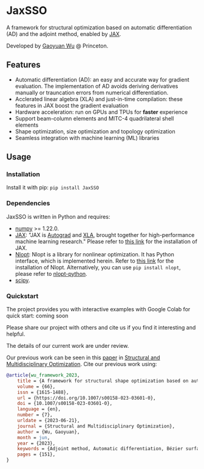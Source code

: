 # JaxSSO
A framework for structural optimization based on automatic differentiation (AD) and the adjoint method, enabled by [JAX](https://github.com/google/jax).

Developed by [Gaoyuan Wu](https://gaoyuanwu.github.io/) @ Princeton.

## Features
* Automatic differentiation (AD): an easy and accurate way for gradient evaluation. The implementation of AD avoids deriving derivatives manually or trauncation errors from numerical differentiation.
* Acclerated linear algebra (XLA) and just-in-time compilation: these features in JAX boost the gradient evaluation
* Hardware acceleration: run on GPUs and TPUs for **faster** experience
* Support beam-column elements and MITC-4 quadrilateral shell elements
* Shape optimization, size optimization and topology optimization
* Seamless integration with machine learning (ML) libraries

## Usage

### Installation
Install it with pip: `pip install JaxSSO`

### Dependencies
JaxSSO is written in Python and requires:
* [numpy](https://numpy.org/doc/stable/index.html) >= 1.22.0.
* [JAX](https://jax.readthedocs.io/en/latest/index.html): "JAX is [Autograd](https://github.com/hips/autograd) and [XLA](https://www.tensorflow.org/xla), brought together for high-performance machine learning research." Please refer to [this link](https://github.com/google/jax#installation) for the installation of JAX.
* [Nlopt](https://nlopt.readthedocs.io/en/latest/): Nlopt is a library for nonlinear optimization. It has Python interface, which is implemented herein. Refer to [this link](https://nlopt.readthedocs.io/en/latest/NLopt_Installation/) for the installation of Nlopt. Alternatively, you can use `pip install nlopt`, please refer to [
nlopt-python](https://pypi.org/project/nlopt/).
* [scipy](https://scipy.org/).


### Quickstart
The project provides you with interactive examples with Google Colab for quick start: coming soon


Please share our project with others and cite us if you find it interesting and helpful.

The details of our current work are under review.

Our previous work can be seen in this [paper](https://link.springer.com/article/10.1007/s00158-023-03601-0) in [Structural and Multidisciplinary Optimization](https://www.springer.com/journal/158).
Cite our previous work using:
```bibtex
@article{wu_framework_2023,
	title = {A framework for structural shape optimization based on automatic differentiation, the adjoint method and accelerated linear algebra},
	volume = {66},
	issn = {1615-1488},
	url = {https://doi.org/10.1007/s00158-023-03601-0},
	doi = {10.1007/s00158-023-03601-0},
	language = {en},
	number = {7},
	urldate = {2023-06-21},
	journal = {Structural and Multidisciplinary Optimization},
	author = {Wu, Gaoyuan},
	month = jun,
	year = {2023},
	keywords = {Adjoint method, Automatic differentiation, Bézier surface, Form finding, JAX, Shape optimization, Shell structure},
	pages = {151},
}


```
